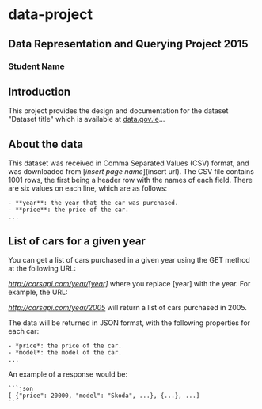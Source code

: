# data-project
## Data Representation and Querying Project 2015
### Student Name

## Introduction
This project provides the design and documentation for the dataset "Dataset title" which is available at [data.gov.ie](http://data.gov.ie)...

## About the data
This dataset was received in Comma Separated Values (CSV) format, and was downloaded from [*insert page name*](insert url).
The CSV file contains 1001 rows, the first being a header row with the names of each field.
There are six values on each line, which are as follows:

    - **year**: the year that the car was purchased.
    - **price**: the price of the car.
    ...

## List of cars for a given year
You can get a list of cars purchased in a given year using the GET method at the following URL:

*http://carsapi.com/year/[year]*
where you replace [year] with the year.
For example, the URL:

*http://carsapi.com/year/2005*
will return a list of cars purchased in 2005.

The data will be returned in JSON format, with the following properties for each car:

    - *price*: the price of the car.
    - *model*: the model of the car.
    ...

An example of a response would be:

    ```json
    [ {"price": 20000, "model": "Skoda", ...}, {...}, ...]
    ```


